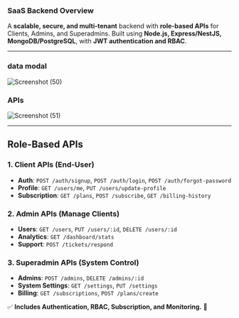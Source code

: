 ### **SaaS Backend Overview**  
A **scalable, secure, and multi-tenant** backend with **role-based APIs** for Clients, Admins, and Superadmins. Built using **Node.js, Express/NestJS, MongoDB/PostgreSQL**, with **JWT authentication and RBAC**.  

---


### data modal
  ![Screenshot (50)](https://github.com/user-attachments/assets/96b73910-a4e8-4dac-905f-60841efb8f60)

### APIs

![Screenshot (51)](https://github.com/user-attachments/assets/7457f242-fcb2-461d-802f-55dc6c16e13a)

---

## **Role-Based APIs**  

### **1. Client APIs** (End-User)  
- **Auth**: `POST /auth/signup`, `POST /auth/login`, `POST /auth/forgot-password`  
- **Profile**: `GET /users/me`, `PUT /users/update-profile`  
- **Subscription**: `GET /plans`, `POST /subscribe`, `GET /billing-history`  

### **2. Admin APIs** (Manage Clients)  
- **Users**: `GET /users`, `PUT /users/:id`, `DELETE /users/:id`  
- **Analytics**: `GET /dashboard/stats`  
- **Support**: `POST /tickets/respond`  

### **3. Superadmin APIs** (System Control)  
- **Admins**: `POST /admins`, `DELETE /admins/:id`  
- **System Settings**: `GET /settings`, `PUT /settings`  
- **Billing**: `GET /subscriptions`, `POST /plans/create`



✅ **Includes Authentication, RBAC, Subscription, and Monitoring.** 🚀

